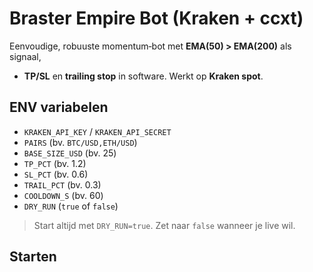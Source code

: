 
# Braster Empire Bot (Kraken + ccxt)

Eenvoudige, robuuste momentum‑bot met **EMA(50) > EMA(200)** als signaal, 
+ **TP/SL** en **trailing stop** in software. Werkt op **Kraken spot**.

## ENV variabelen
- `KRAKEN_API_KEY` / `KRAKEN_API_SECRET`
- `PAIRS`  (bv. `BTC/USD,ETH/USD`)
- `BASE_SIZE_USD` (bv. 25)
- `TP_PCT` (bv. 1.2)
- `SL_PCT` (bv. 0.6)
- `TRAIL_PCT` (bv. 0.3)
- `COOLDOWN_S` (bv. 60)
- `DRY_RUN` (`true` of `false`)

> Start altijd met `DRY_RUN=true`. Zet naar `false` wanneer je live wil.

## Starten